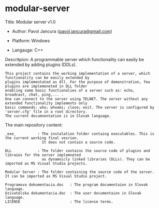 modular-server
==============

Title: Modular server v1.0

- Author: Pavol Jancura (pavol.jancura@gmail.com)

- Platform:    Windows 

- Langauge:    C++


Descritpion: A programmable server which functionality can easily be extended by adding plugins (DDLs).

    This project contains the working implementation of a server, which functionality can be easily extended by
    plugins implementated as dll. For the purpose of demonstration, few plugins are implemeneted in DLL folder 
    enabling some basic functionalies of a server such as: echo, broadcast, chat, ping,... . 
    One can connect to the server using TELNET. The server without any extended functionality implements only 
    basic commands: who; whoami; close; exit. The server is configured by 'server.cfg' file in a root directory.
    The current documnentation is in Slovak language.

The main repository content:

    _exe_          : The instalation folder containg executables. This is the current working final vesrion. 
                     It does not contain a source code.

    DLL            : The folder contains the source code of plugins and libraies for the server implemneted 
                     as dynamnicly linked libraries (DLLs). They can be imported as MS Visual Studio projects.

    Modular Server : The folder containing the source code of the server. It can be imported as MS Visual Studio project.

    Programova dokumentacia.doc   : The program documentaion in Slovak language.
    Uzivatelska dokumentacia.doc  : The user documentaion in Slovak language.
    LICENSE                       : The license terms.
